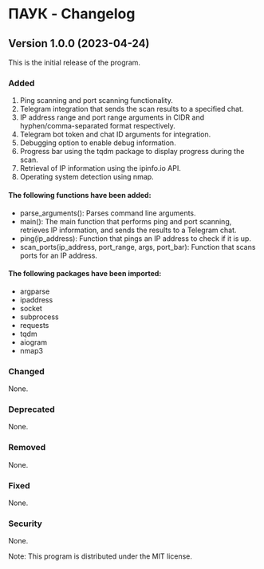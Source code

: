 # ПАУК - Changelog

## Version 1.0.0 (2023-04-24)
This is the initial release of the program.

### Added
1. Ping scanning and port scanning functionality.
2. Telegram integration that sends the scan results to a specified chat.
3. IP address range and port range arguments in CIDR and hyphen/comma-separated format respectively.
4. Telegram bot token and chat ID arguments for integration.
5. Debugging option to enable debug information.
6. Progress bar using the tqdm package to display progress during the scan.
7. Retrieval of IP information using the ipinfo.io API.
8. Operating system detection using nmap.

#### The following functions have been added:
- parse_arguments(): Parses command line arguments.
- main(): The main function that performs ping and port scanning, retrieves IP information, and sends the results to a Telegram chat.
- ping(ip_address): Function that pings an IP address to check if it is up.
- scan_ports(ip_address, port_range, args, port_bar): Function that scans ports for an IP address.

#### The following packages have been imported:
- argparse
- ipaddress
- socket
- subprocess
- requests
- tqdm
- aiogram
- nmap3

### Changed
None.
### Deprecated
None.
### Removed
None.
### Fixed
None.
### Security
None.

Note: This program is distributed under the MIT license.